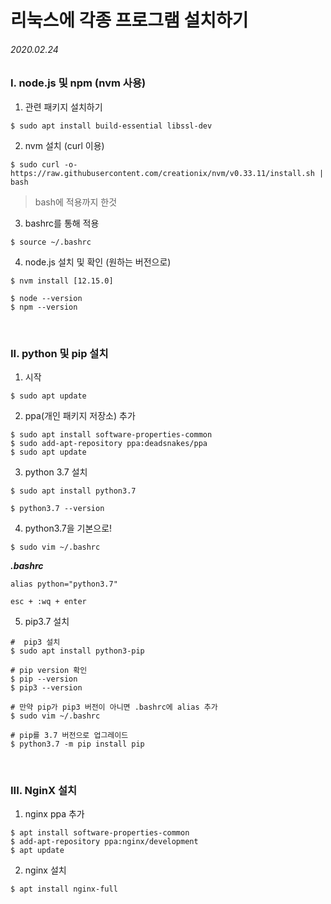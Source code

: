 # 리눅스에 각종 프로그램 설치하기

###### 2020.02.24

### I. node.js 및 npm (nvm 사용)

1. 관련 패키지 설치하기

  ```shell
  $ sudo apt install build-essential libssl-dev
  ```

2. nvm 설치 (curl 이용)

  ```shell
  $ sudo curl -o- https://raw.githubusercontent.com/creationix/nvm/v0.33.11/install.sh | bash
  ```
  >bash에 적용까지 한것


3. bashrc를 통해 적용

  ```shell
  $ source ~/.bashrc
  ```

4. node.js 설치 및 확인 (원하는 버전으로)

  ```shell
  $ nvm install [12.15.0]
   
  $ node --version
  $ npm --version
  ```

<br />

### II. python 및 pip 설치

1. 시작

  ```shell
  $ sudo apt update
  ```

2. ppa(개인 패키지 저장소) 추가

  ```shell
  $ sudo apt install software-properties-common
  $ sudo add-apt-repository ppa:deadsnakes/ppa
  $ sudo apt update
  ```

3. python 3.7 설치

  ```shell
  $ sudo apt install python3.7

  $ python3.7 --version
  ```

4. python3.7을 기본으로!

  ```shell
  $ sudo vim ~/.bashrc
  ```

  ***.bashrc***
  ```shell
  alias python="python3.7"
  ```

  ```shell
  esc + :wq + enter
  ```

5. pip3.7 설치

  ```shell
  #  pip3 설치
  $ sudo apt install python3-pip

  # pip version 확인
  $ pip --version
  $ pip3 --version

  # 만약 pip가 pip3 버전이 아니면 .bashrc에 alias 추가
  $ sudo vim ~/.bashrc

  # pip를 3.7 버전으로 업그레이드
  $ python3.7 -m pip install pip
  ```


<br />

### III. NginX 설치

1. nginx ppa 추가

  ```shell
  $ apt install software-properties-common
  $ add-apt-repository ppa:nginx/development
  $ apt update
  ```

2. nginx 설치

  ```shell
  $ apt install nginx-full
  ```